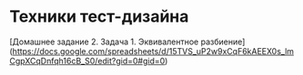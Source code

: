 # Техники тест-дизайна
[Домашнее задание 2. Задача 1. Эквивалентное разбиение] (https://docs.google.com/spreadsheets/d/15TVS_uP2w9xCqF6kAEEX0s_lmCgpXCqDnfqh16cB_S0/edit?gid=0#gid=0)
